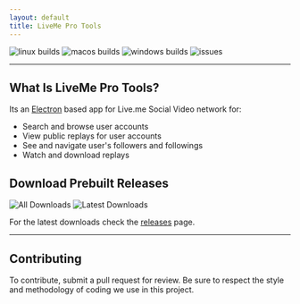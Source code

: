 ```yaml
---
layout: default
title: LiveMe Pro Tools
---
```

![linux builds](https://img.shields.io/travis/thecoder75/liveme-pro-tools.svg?style=flat-square&label=Linux%20Builds)
![macos builds](https://img.shields.io/travis/thecoder75/liveme-pro-tools.svg?style=flat-square&label=macOS%20Builds)
![windows builds](https://img.shields.io/appveyor/ci/thecoder75/liveme-pro-tools.svg?style=flat-square&label=Windows%20Builds)
![issues](https://img.shields.io/github/issues-raw/thecoder75/liveme-pro-tools.svg?style=flat-square)

* * *

## What Is LiveMe Pro Tools?
Its an [Electron](https://electronjs.org) based app for Live.me Social Video network for:
- Search and browse user accounts
- View public replays for user accounts
- See and navigate user's followers and followings
- Watch and download replays

## Download Prebuilt Releases
![All Downloads](https://img.shields.io/github/downloads/thecoder75/liveme-pro-tools/total.svg?style=flat-square&label=All+Releases+Downloaded)
![Latest Downloads](https://img.shields.io/github/downloads/thecoder75/liveme-pro-tools/latest/total.svg?style=flat-square&label=Latest+Release+Downloaded)

For the latest downloads check the [releases](https://github.com/thecoder75/liveme-pro-tools/releases) page.

* * *

## Contributing

To contribute, submit a pull request for review.  Be sure to respect the style and methodology of coding we use in this project.

